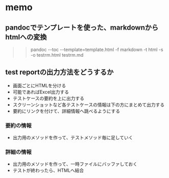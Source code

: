 # memo

## pandocでテンプレートを使った、markdownからhtmlへの変換
>> pandoc --toc --template=template.html -f markdown -t html -s -o testrm.html testrm.md

## test reportの出力方法をどうするか
- 画面ごとにHTMLを分ける
- 可能であればExcel出力する
- テストケースの要約を上に出力する
- スクリーンショットなど各テストケースの情報は下の方にまとめて出力する
- 要約にリンクを付けて、詳細情報へ跳べるようにする

### 要約の情報
- 出力用のメソッドを作って、テストメソッド毎に足していく

### 詳細の情報
- 出力用のメソッドを作って、一時ファイルにバッファしておく
- テストが終わったら、HTMLへ結合


